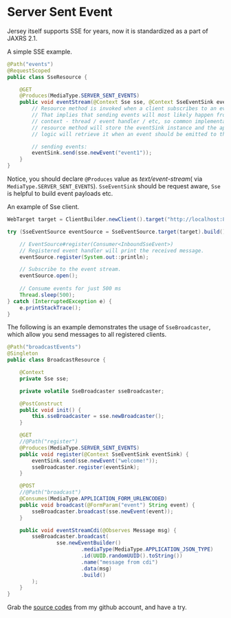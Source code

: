 # Server Sent Event

Jersey itself supports SSE for years, now it is standardized as a part of JAXRS 2.1.

A simple SSE example.

```java
@Path("events")
@RequestScoped
public class SseResource {

    @GET
    @Produces(MediaType.SERVER_SENT_EVENTS)
    public void eventStream(@Context Sse sse, @Context SseEventSink eventSink) {
        // Resource method is invoked when a client subscribes to an event stream.
        // That implies that sending events will most likely happen from different
        // context - thread / event handler / etc, so common implementation of the
        // resource method will store the eventSink instance and the application 
        // logic will retrieve it when an event should be emitted to the client.

        // sending events:
        eventSink.send(sse.newEvent("event1"));
    }    
}
```

Notice, you should declare `@Produces` value as *text/event-stream*( via `MediaType.SERVER_SENT_EVENTS`). `SseEventSink` should be request aware, `Sse` is helpful to build event payloads etc.

An example of Sse client.

```java
WebTarget target = ClientBuilder.newClient().target("http://localhost:8080/jaxrs-sse/rest/events");

try (SseEventSource eventSource = SseEventSource.target(target).build()) {

	// EventSource#register(Consumer<InboundSseEvent>)
	// Registered event handler will print the received message.
	eventSource.register(System.out::println);

	// Subscribe to the event stream.
	eventSource.open();
	
	// Consume events for just 500 ms
	Thread.sleep(500);
} catch (InterruptedException e) {
	e.printStackTrace();
}
```

The following is an example demonstrates the usage of `SseBroadcaster`, which allow you send messages to all registered clients.

```java
@Path("broadcastEvents")
@Singleton
public class BroadcastResource {

    @Context
    private Sse sse;

    private volatile SseBroadcaster sseBroadcaster;

    @PostConstruct
    public void init() {
        this.sseBroadcaster = sse.newBroadcaster();
    }

    @GET
    //@Path("register")
    @Produces(MediaType.SERVER_SENT_EVENTS)
    public void register(@Context SseEventSink eventSink) {
        eventSink.send(sse.newEvent("welcome!"));
        sseBroadcaster.register(eventSink);
    }

    @POST
    //@Path("broadcast")
    @Consumes(MediaType.APPLICATION_FORM_URLENCODED)
    public void broadcast(@FormParam("event") String event) {
        sseBroadcaster.broadcast(sse.newEvent(event));
    }

    public void eventStreamCdi(@Observes Message msg) {
        sseBroadcaster.broadcast(
                sse.newEventBuilder()
                        .mediaType(MediaType.APPLICATION_JSON_TYPE)
                        .id(UUID.randomUUID().toString())
                        .name("message from cdi")
                        .data(msg)
                        .build()
        );
    }
}
```


Grab the [source codes](https://github.com/hantsy/ee8-sandbox) from my github account, and have a try.
